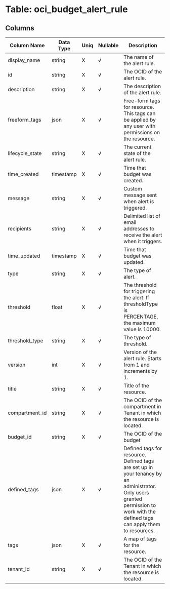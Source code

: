 # Table: oci_budget_alert_rule

## Columns 

|  Column Name   |  Data Type  | Uniq | Nullable | Description | 
|  ----  | ----  | ----  | ----  | ---- | 
| display_name | string | X | √ | The name of the alert rule. | 
| id | string | X | √ | The OCID of the alert rule. | 
| description | string | X | √ | The description of the alert rule. | 
| freeform_tags | json | X | √ | Free-form tags for resource. This tags can be applied by any user with permissions on the resource. | 
| lifecycle_state | string | X | √ | The current state of the alert rule. | 
| time_created | timestamp | X | √ | Time that budget was created. | 
| message | string | X | √ | Custom message sent when alert is triggered. | 
| recipients | string | X | √ | Delimited list of email addresses to receive the alert when it triggers. | 
| time_updated | timestamp | X | √ | Time that budget was updated. | 
| type | string | X | √ | The type of alert. | 
| threshold | float | X | √ | The threshold for triggering the alert. If thresholdType is PERCENTAGE, the maximum value is 10000. | 
| threshold_type | string | X | √ | The type of threshold. | 
| version | int | X | √ | Version of the alert rule. Starts from 1 and increments by 1. | 
| title | string | X | √ | Title of the resource. | 
| compartment_id | string | X | √ | The OCID of the compartment in Tenant in which the resource is located. | 
| budget_id | string | X | √ | The OCID of the budget | 
| defined_tags | json | X | √ | Defined tags for resource. Defined tags are set up in your tenancy by an administrator. Only users granted permission to work with the defined tags can apply them to resources. | 
| tags | json | X | √ | A map of tags for the resource. | 
| tenant_id | string | X | √ | The OCID of the Tenant in which the resource is located. | 


